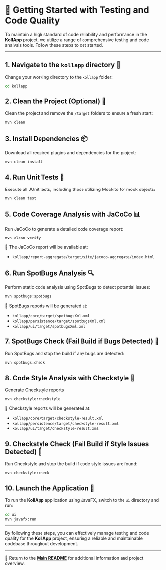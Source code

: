 # **🚀 Getting Started with Testing and Code Quality**

To maintain a high standard of code reliability and performance in the **KollApp** project, we utilize a range of comprehensive testing and code analysis tools. Follow these steps to get started.

---

## 1. Navigate to the `kollapp` directory 📂

Change your working directory to the `kollapp` folder:

```sh
cd kollapp
```

## 2. Clean the Project (Optional) 🧹

Clean the project and remove the `/target` folders to ensure a fresh start:

```sh
mvn clean
```

## 3. Install Dependencies 📦

Download all required plugins and dependencies for the project:

```sh
mvn clean install
```

## 4. Run Unit Tests 🧪

Execute all JUnit tests, including those utilizing Mockito for mock objects:

```sh
mvn clean test
```

## 5. Code Coverage Analysis with JaCoCo 📊

Run JaCoCo to generate a detailed code coverage report:

```sh
mvn clean verify
```

📄 The JaCoCo report will be available at:

- `kollapp/report-aggregate/target/site/jacoco-aggregate/index.html`

## 6. Run SpotBugs Analysis 🔍

Perform static code analysis using SpotBugs to detect potential issues:

```sh
mvn spotbugs:spotbugs
```

📄 SpotBugs reports will be generated at:

- `kollapp/core/target/spotbugsXml.xml`
- `kollapp/persistence/target/spotbugsXml.xml`
- `kollapp/ui/target/spotbugsXml.xml`

## 7. SpotBugs Check (Fail Build if Bugs Detected) 🚫

Run SpotBugs and stop the build if any bugs are detected:

```sh
mvn spotbugs:check
```

## 8. Code Style Analysis with Checkstyle 📝

Generate Checkstyle reports

```sh
mvn checkstyle:checkstyle
```

📄 Checkstyle reports will be generated at:

- `kollapp/core/target/checkstyle-result.xml`
- `kollapp/persistence/target/checkstyle-result.xml`
- `kollapp/ui/target/checkstyle-result.xml`

## 9. Checkstyle Check (Fail Build if Style Issues Detected) 🚫

Run Checkstyle and stop the build if code style issues are found:

```sh
mvn checkstyle:check
```

## 10. Launch the Application 🚀

To run the **KollApp** application using JavaFX, switch to the `ui` directory and run:

```sh
cd ui
mvn javafx:run
```

---

By following these steps, you can effectively manage testing and code quality for the **KollApp** project, ensuring a reliable and maintainable codebase throughout development.

---

📖 Return to the **[Main README](../../readme.md)** for additional information and project overview.
